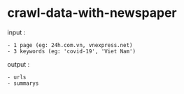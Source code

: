 # crawl-data-with-newspaper

input : 

	- 1 page (eg: 24h.com.vn, vnexpress.net)
	- 3 keywords (eg: 'covid-19', 'Viet Nam')


output :

	- urls
	- summarys 
